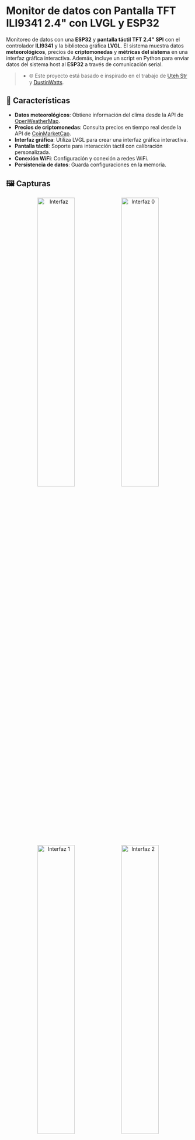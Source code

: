 # Monitor de datos con Pantalla TFT ILI9341 2.4" con LVGL y ESP32

Monitoreo de datos con una **ESP32** y **pantalla táctil TFT 2.4" SPI** con el controlador **ILI9341** y la biblioteca gráfica **LVGL**. El sistema muestra datos **meteorológicos**, precios de **criptomonedas** y **métricas del sistema** en una interfaz gráfica interactiva. Además, incluye un script en Python para enviar datos del sistema host al **ESP32** a través de comunicación serial.

> - 🌐 Este proyecto está basado e inspirado en el trabajo de [Uteh Str](https://www.youtube.com/watch?v=bv47wcvvn9s) y [DustinWatts](https://github.com/DustinWatts/Bluetooth-System-Monitor).

## 📜 Características

- **Datos meteorológicos**: Obtiene información del clima desde la API de [OpenWeatherMap](https://home.openweathermap.org/users/sign_in).
- **Precios de criptomonedas**: Consulta precios en tiempo real desde la API de [CoinMarketCap](https://pro.coinmarketcap.com/).
- **Interfaz gráfica**: Utiliza LVGL para crear una interfaz gráfica interactiva.
- **Pantalla táctil**: Soporte para interacción táctil con calibración personalizada.
- **Conexión WiFi**: Configuración y conexión a redes WiFi.
- **Persistencia de datos**: Guarda configuraciones en la memoria.

## 🖼️ Capturas
<p align="center">
  <img src="/imagenes/animation.gif" alt="Interfaz" width="45%">
  <img src="/imagenes/img0.png" alt="Interfaz 0" width="45%">
</p>

<p align="center">
  <img src="/imagenes/img1.png" alt="Interfaz 1" width="45%">
  <img src="/imagenes/img2.png" alt="Interfaz 2" width="45%">
</p>

## 🔌 Conexiones
![alt text](/imagenes/connecting.jpg "Conexiones")

## 🖥️ Hardware
- **Placa:** ESP32
- **Pantalla táctil:** TFT ILI9341 2.4 SPI"

## 🛠️ Configuracion del Entorno
### Software
- **IDE**: Arduino IDE `v1.8.x` o `2.3.x`
- **Framework**: Arduino ESP32 `v2.0.17`
- **Board**: `ESP32 Dev Module`
- **Partition:**: `HUGO APP (3MB No OTA/1MB SPIFFS)`
- **Archivos de configuracion**:
  - Archivo `User_Setup.h` copiar al directorio de la libreria `TFT_eSPI`
  - Archivo `lv_conf.h` copiar al directorio de las librerias de arduino _(fuera del directorio de la libreria de `lvgl`)_
- **Linux**:
    - **Python**: `v3.10`

### Librerias
- **LVGL**: `v9.2.0`
- **TFT_eSPI**: `v2.5.43`
- **Arduino_JSON**: `v0.2.0`
- **XPT2046_Touchscreen**: `v1.4.0`

### EZZ-STUDIO
Si va realizar modificaciones a las imagenes o al diseño en el archivo `Diseño_Monitor_SystemWeather_ESP32TFT.eez-project` necesitara **ezz-studio**
- **EEZ Studio**: `v0.20.0` --> https://github.com/eez-open/studio/releases/tag/v0.20.0
- **Python**: `v3.10.2`
- **Paquetes/Módulos de Python**:
  - **pypng**: `v0.20220715.0` --> `python3 -m pip install pypng==0.20220715.0`
  - **lz4**: `v4.3.3` --> `python3 -m pip install lz4`

**Configuracion de ezz-studio:** Asegúrese de que cuente con las siguientes configuraciones.

  Modificar en `Setting/General`:
  - `Display width: 320`
  - `Display height: 240`

  Modificar en `Setting/build`:
  - `LVGL include: lvgl.h` 
  <br>
  
  > ⚠️ Una vez finalizado el diseño y la compilación (`build`), copia los archivos generados en el `directorio ui` al `directorio del código`. Alternativamente, puedes utilizar el script `integrar_diseño_al_codigo.py` para automatizar este proceso.

## 🚀 Script Python (`linux_host_UART.py`)

El script `linux_host_UART.py` recopila métricas del sistema host, como temperatura del CPU/GPU, uso de RAM, velocidad del ventilador, entre otros, y las envía al ESP32 a través de un puerto serial cada **10 segundos**. 

- **Reconexión automática**: Detecta y reconecta automáticamente el puerto serial si se pierde la conexión en caso de estar trabajando con otrar placa de desarrollo.

### Requisitos de software para el script:

1. Python3
2. Paquetes Python:
   - **psutil** -> Instalar: `pip3 install psutil`
   - **pyserial** -> Instalar: `pip3 install pyserial` 
  Algunas veces requiere **reiniciar** o **cerrar sesion**.

3. Herramientas del sistema:
   - **smartmontools** -> Instalar: `sudo apt install smartmontools`.
    Requiere permisos de superusuario para usar `smartctl` para obtener la temperatura del disco. O bien, añadir permisos al ejecutable de smartctl con:`sudo chmod +s /usr/sbin/smartctl`, si no requiere esta informacion en pantalla puede hacer que ignore esa funcion.

   - **lm-sensors** -> `sudo apt install lm-sensors`.
    Ejecutar `sudo sensors-detect` una sola vez.

   - **nvidia-smi** (para temperatura de GPU NVIDIA, ya incluido en drivers propietarios)
  <br>

  > ⚠️ Estos requisitos están basados en una configuración común de sistemas Linux como Debian, Ubuntu o derivados, y pueden no funcionar de forma idéntica en todas las distribuciones, versiones o **configuraciones de hardware**. Algunas funciones del script, como la lectura de temperatura del disco, la velocidad del ventilador o la temperatura de la GPU, dependen del **hardware disponible** y de cómo el sistema **expone esa información**. Es posible que necesites adaptar o personalizar las funciones del script según tu entorno.

### Uso
- El script enviara laetricas al ESP32 cada 10 segundos (configurable mediante la variable `ESPERA`).
- Reemplaza el valor de `serialEsp32` en el script `linux_host_UART.py` con el número de serie de su **ESP32**. Puedes obtener este número ejecutando el script `id_ESP32.py`.

  ![alt text](/imagenes/code1.png "Numero de serie")

  **Ejemplo de salida del script:** `b'40.0,21.7,2905.45,62.8,50,34,24.5,40.0,n/a,285#'`
- Si tiene `error de permisos de puerto`, dar permiso a tu usuario para acceder a los puertos seriales:
  ```bash
  sudo usermod -a -G dialout $USER
  ```
  Ejecutar: `python3 linux_host_UART.py`

## 📺️ Calibracion de la pantalla
Sustituye los valores obtenidos del monitor serial durante la calibración realizada con `Calibrar_Pantalla.ino` en el código principal.
![alt text](/imagenes/calibracion.png "Calibracion")
> ⚠️ Revisa la calibración en el monitor serial si las pulsaciones táctiles no funcionan correctamente. Si es necesario, puedes ajustar manualmente los valores de calibración en el código principal para mejorar la precisión de la pantalla táctil.

## 📄 Descripción de la interfaces de LVGL
### 1. Ventana de Meteorología
Esta ventana muestra información detallada sobre el clima actual obtenida de la API de **OpenWeatherMap**. Incluye datos como la **temperatura** actual, máxima, mínima y **sensación térmica**, así como la **humedad**, **velocidad del viento**, **presión atmosférica** y **visibilidad**. También se presenta un icono gráfico que representa las condiciones climáticas (por ejemplo, soleado, nublado, lluvia). La información se actualiza automáticamente cada **5 minutos**.

### 2. Ventana de Monitor
En esta ventana se visualizan las métricas del sistema host que se reciben a través del puerto serial y de la api de criptomonedas. Estas métricas incluyen:
- **Temperatura del CPU**: En grados Celsius.
- **Uso del CPU**: Porcentaje de uso actual.
- **Memoria RAM libre**: En MB.
- **Uso de la RAM**: Porcentaje de uso actual.
- **Espacio libre en disco**: En GB.
- **Uso del disco**: Porcentaje de uso actual.
- **Temperatura de la GPU**: En grados Celsius.
- **Velocidad del ventilador**: En RPM.
- **Número de procesos activos**: Cantidad de procesos en ejecución.
- **Precio de criptomenedas BTC y ETH**

Cada métrica se muestra con un valor actualizado cada **10 segundos** excepto el de criptomonedas es cada **3 minutos** y un indicador que alerta si el valor supera un umbral crítico.

### 3. Ventana Gráfica
Esta ventana permite visualizar un gráfico de los últimos datos recibidos sobre una métrica seleccionada. El gráfico incluye:
- **Eje X**: Representa el tiempo o el número de muestras.
- **Eje Y**: Representa los valores de la métrica seleccionada, con su unidad.
- **Línea de advertencia**: Indica un umbral crítico para la métrica, como un límite de temperatura o uso.

El gráfico se actualiza dinámicamente con los nuevos datos recibidos.

### 4. Ventana Configurar Credenciales
Esta ventana permite al usuario ingresar y guardar las credenciales necesarias para la conexión **WiFi** y las **APIs** utilizadas en el sistema. Los campos configurables incluyen:
- **WiFi**:
  - **SSID**: Nombre de la red WiFi.
  - **Contraseña**: Clave de la red WiFi.
- **API del clima**:
  - **Clave API**: Clave de OpenWeatherMap.
  - **Ciudad**: Nombre de la ciudad (ejemplo: `New York`, `London`, `Madrid`).
  - **País**: Código del país ISO 3166-1 alfa-2 (ejemplo: `US`, `GB`, `ES`).
  - **Zona horaria**: Desplazamiento UTC (ejemplo: `-6`, `+1`, `-6`).
- **API de criptomonedas**:
  - **Clave API**: Clave de CoinMarketCap.
  - **Monedas**: Símbolos de las criptomonedas (ejemplo: `BTC`, `ETH`).
  - **Divisa**: Moneda de conversión (ejemplo: `USD`, `EUR`).

### 5. Ventana Configuración del Monitor
En esta ventana, el usuario puede personalizar qué métricas se mostrarán en la ventana de monitor. Las opciones incluyen:
- Selección de métricas disponibles, como temperatura del CPU, uso de RAM, velocidad del ventilador, etc.
- Visualización del estado actual de las métricas configuradas.
- Modificar los datos `yMin`, `yMax` y `warn` de las metricas.

Esta ventana permite al usuario adaptar la interfaz del monitor.

